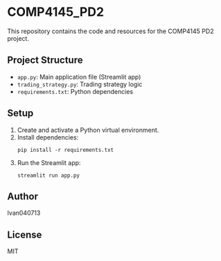 # COMP4145_PD2

This repository contains the code and resources for the COMP4145 PD2 project.

## Project Structure
- `app.py`: Main application file (Streamlit app)
- `trading_strategy.py`: Trading strategy logic
- `requirements.txt`: Python dependencies

## Setup
1. Create and activate a Python virtual environment.
2. Install dependencies:
   ```
   pip install -r requirements.txt
   ```
3. Run the Streamlit app:
   ```
   streamlit run app.py
   ```

## Author
Ivan040713

## License
MIT
